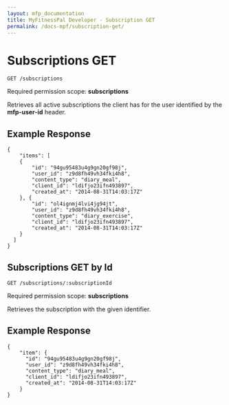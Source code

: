 ```yaml
---
layout: mfp_documentation
title: MyFitnessPal Developer - Subscription GET
permalink: /docs-mpf/subscription-get/
---
```


# Subscriptions GET

    GET ​/subscriptions
    
Required permission scope: ​**subscriptions**

Retrieves all active subscriptions the client has for the user identified by the **m​fp-user-id** header.


## Example Response

    {
        "items": [
        {
            "id": "94gu95483u4g9gn20gf98j",
            "user_id": "z9d8fh49vh34fki4h8",
            "content_type": "diary_meal",
            "client_id": "ldifjo23ifn493897",
            "created_at": "2014-08-31T14:03:17Z"
        }, {
            "id": "ol4ignmj4lvi4jg94jt",
            "user_id": "z9d8fh49vh34fki4h8",
            "content_type": "diary_exercise",
            "client_id": "ldifjo23ifn493897",
            "created_at": "2014-08-31T14:03:17Z"
        } 
      ]
    }
    

## Subscriptions GET by Id

    GET ​/subscriptions/​:subscriptionId

Required permission scope: ​**subscriptions**

Retrieves the subscription with the given identifier.


## Example Response
    
    {
        "item": {
          "id": "94gu95483u4g9gn20gf98j",
          "user_id": "z9d8fh49vh34fki4h8",
          "content_type": "diary_meal",
          "client_id": "ldifjo23ifn493897",
          "created_at": "2014-08-31T14:03:17Z"
        } 
    }